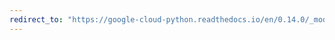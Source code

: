 ```yaml
---
redirect_to: "https://google-cloud-python.readthedocs.io/en/0.14.0/_modules/gcloud/pubsub/message.html"
---
```

